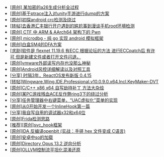 + [[原创] 某加密的a26生成分析全过程](https://bbs.kanxue.com/thread-286228.htm)
+ [[原创]基于ptrace注入对unity手游进行dump的方案](https://bbs.kanxue.com/thread-286222.htm)
+ [[原创]初探android crc检测及绕过](https://bbs.kanxue.com/thread-285790.htm)
+ [[转帖]去香港汇丰银行开户遇到的尴尬事到漫谈手机root环境检测](https://bbs.kanxue.com/thread-285754.htm)
+ [[原创] CTF 中 ARM & AArch64 架构下的 Pwn](https://bbs.kanxue.com/thread-272332.htm)
+ [[原创] microdbg - 纯 go 实现 android 模拟框架](https://bbs.kanxue.com/thread-285377.htm)
+ [[原创]白盒SM4的DFA方案](https://bbs.kanxue.com/thread-285292.htm)
+ [[求助]软件是 flexnet 11.19.6 有ECC 根据论坛的方法 进行ECCpatch后 有许可 但是新建文件或者打开文件闪退，](https://bbs.kanxue.com/thread-284416.htm)
+ [[原创]vmware外部读写内存也没那么神秘](https://bbs.kanxue.com/thread-284956.htm)
+ [[原创]Android风控详细解读以及对照工具](https://bbs.kanxue.com/thread-286120.htm)
+ [[分享] 时隔3年，ReactOS发布新版 0.4.15](https://bbs.kanxue.com/thread-286240.htm)
+ [[转帖]Wingware.Wing.IDE.Professional.v10.0.9.0.x64.Incl.KeyMaker-DVT](https://bbs.kanxue.com/thread-286239.htm)
+ [[原创]C/C++ x86 x64 自写劫持补丁 方法大杂烩](https://bbs.kanxue.com/thread-282745.htm)
+ [[原创]某PC游戏残血ACE反作弊ring3下的绕过分析](https://bbs.kanxue.com/thread-284667.htm)
+ [[分享]任务管理器中右键菜单，“UAC虚拟化”菜单的实现](https://bbs.kanxue.com/thread-284216.htm)
+ [[原创]从0开始开发一个InlineHook第一篇](https://bbs.kanxue.com/thread-284689.htm)
+ [[分享]我自写自用的调试器x32和x64位](https://bbs.kanxue.com/thread-217252.htm)
+ [[原创]Frida检测思路](https://bbs.kanxue.com/thread-286233.htm)
+ [[推荐][原创]svc_hook框架](https://bbs.kanxue.com/thread-284713.htm)
+ [[原创]IDA 反编译openblt (实战：手搓 hex 文件变成 C语言)](https://bbs.kanxue.com/thread-285731.htm)
+ [[原创]安卓中so的加载](https://bbs.kanxue.com/thread-286004.htm)
+ [[原创]Directory Opus 13.2 逆向分析](https://bbs.kanxue.com/thread-280562.htm)
+ [[原创]OLLVM控制流平坦化混淆还原](https://bbs.kanxue.com/thread-286151.htm)
